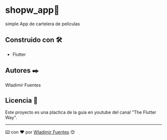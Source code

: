 # shopw_app🚀

simple App de cartelera de peliculas

## Construido con 🛠️

* Flutter

## Autores ✒️

Wladimir Fuentes

## Licencia 📄

Este proyecto es una plactica de la guia en youtube del canal "The Flutter Way".

---
⌨️ con ❤️ por [Wladimir Fuentes](https://github.com/wlachoo) 😊